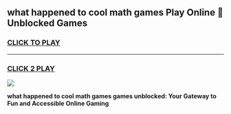 
## what happened to cool math games Play Online 👋 Unblocked Games
<h3>
<a href="https://news.freeplayer.one?title=what_happened_to_cool_math_games&ref=17CMG">CLICK TO PLAY</a></h3>
<hr>

<h3>
<a href="https://news.freeplayer.one?title=what_happened_to_cool_math_games&ref=17CMG">CLICK 2 PLAY</a>
  
</h3>

<a href="https://news.freeplayer.one?title=what_happened_to_cool_math_games&ref=17CMG/"><img src="https://clearcache.store/games.png"></a>


**what happened to cool math games games unblocked: Your Gateway to Fun and Accessible Online Gaming**
